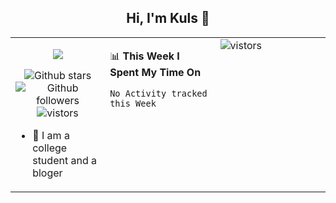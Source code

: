 <h2 align="center"> Hi, I'm Kuls 👋 </h2>

<table>
    <tr>
        <td valign="center" width="30%">
            <p align="center">
                <img src=" https://avatars.githubusercontent.com/u/42165104?s=460&u=5c7fbf0bce7d4b38a15a44676e6f64b529e47598&v=4"/>
            </p>
            <p align="center">
              <img src="https://img.shields.io/github/stars/hellokuls?style=social" alt="Github stars" />
              <img src="https://img.shields.io/github/followers/hellokuls?style=social" alt="Github followers" />
              <img src="https://visitor-badge.glitch.me/badge?page_id=hellokuls.readme" alt="vistors" />
            </p>
            <ul>
                <li>🌱 I am a college student and a bloger</li>
            </ul>
        </td>
       <td valign="top" width="35%">
    
<!--START_SECTION:waka-->
📊 **This Week I Spent My Time On** 
```text
No Activity tracked this Week
```
<!--END_SECTION:waka-->
</td>
<td valign="top" width="35%">
<img src="https://github-readme-stats.vercel.app/api?username=hellokuls" alt="vistors" />
</td></tr>
</table>


